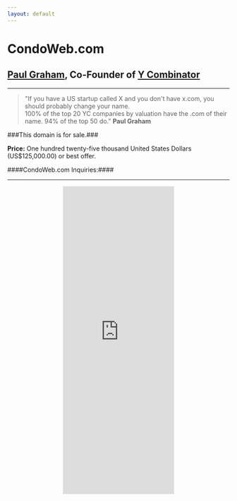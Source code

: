 ```yaml
---
layout: default
---
```

# CondoWeb.com

[Paul Graham](http://paulgraham.com/name.html), Co-Founder of [Y Combinator](http://ycombinator.com)
--

<hr>

>"If you have a US startup called X and you don't have x.com, you should probably change your name. <br> 100% of the top 20 YC companies by valuation have the .com of their name. 94% of the top 50 do."
<strong>Paul Graham</strong>

###This domain is for sale.###

<strong>Price:</strong> One hundred twenty-five thousand United States Dollars (US$125,000.00) or best offer.

####CondoWeb.com Inquiries:####
<hr>

<center>
<iframe height="697" allowTransparency="true"frameborder="0" scrolling="no" style="width:50%;border:none"  src="https://wisdomgroup.wufoo.com/embed/s1kxy5mk1q4e7g8/"><a href="https://wisdomgroup.wufoo.com/forms/s1kxy5mk1q4e7g8/">Fill out my Wufoo form!</a></iframe>
</center>

